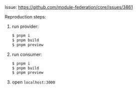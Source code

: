 Issue: https://github.com/module-federation/core/issues/3861

Reproduction steps:

1. run provider:

   ```bash
   $ pnpm i
   $ pnpm build
   $ pnpm preview
   ```

2. run consumer:

   ```bash
   $ pnpm i
   $ pnpm build
   $ pnpm preview
   ```

3. open `localhost:3000`
